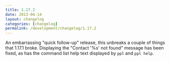 ```yaml
---
title: 1.17.2
date: 2013-04-14
layout: changelog
categories: [changelog]
permalink: /development/changelog/1.17.2
---
```


An embarrassing "quick follow-up" release, this unbreaks a couple of things that
1.17.1 broke. Displaying the "Contact '%s' not found" message has been fixed, as
has the command list help text displayed by `ppl` and `ppl help`.